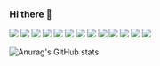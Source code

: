 ### Hi there 👋

<!--
**222SeungHyun/222SeungHyun** is a ✨ _special_ ✨ repository because its `README.md` (this file) appears on your GitHub profile.

Here are some ideas to get you started:

- 🔭 I’m currently working on ...
- 🌱 I’m currently learning ...
- 👯 I’m looking to collaborate on ...
- 🤔 I’m looking for help with ...
- 💬 Ask me about ...
- 📫 How to reach me: ...
- 😄 Pronouns: ...
- ⚡ Fun fact: ...
-->

<img src="https://img.shields.io/badge/42Seoul-000000?style=for-the-badge&logo=![42](https://user-images.githubusercontent.com/93538221/183899766-7fdf3220-c545-4fe9-becf-f459b1b0fdfc.svg)&logoColor=000000"/>
<img src="https://img.shields.io/badge/c-A8B9CC?style=for-the-badge&logo=![c](https://user-images.githubusercontent.com/93538221/184389208-c4800184-eb11-44f4-a743-86a0c8f2c302.svg)&logoColor=A8B9CC"/>
<img src="https://img.shields.io/badge/cplusplus-00599C?style=for-the-badge&logo=![cplusplus](https://user-images.githubusercontent.com/93538221/184389405-94dadd04-cf93-4a3b-88a0-5b927fd5de5d.svg)&logoColor=00599C"/>
<img src="https://img.shields.io/badge/python-3776AB?style=for-the-badge&logo=![python](https://user-images.githubusercontent.com/93538221/184389557-226f053d-8d6f-4547-a449-a3b67784cfad.svg)&logoColor=3776AB"/>
<img src="https://img.shields.io/badge/arduino-00979D?style=for-the-badge&logo=![arduino](https://user-images.githubusercontent.com/93538221/184389805-7be024c2-c3e7-44dd-ad9d-a2a63cc7eb37.svg)&logoColor=00979D"/>
<img src="https://img.shields.io/badge/javascript-F7DF1E?style=for-the-badge&logo=![javascript](https://user-images.githubusercontent.com/93538221/184390035-f3c56e50-19fc-420c-bd63-219cbb104a5d.svg)&logoColor=F7DF1E"/>
<img src="https://img.shields.io/badge/tensorflow-FF6F00?style=for-the-badge&logo=![tensorflow](https://user-images.githubusercontent.com/93538221/184390620-d9e40d86-3c8d-4f07-ad7f-277aeaa502aa.svg)&logoColor=FF6F00"/>
<img src="https://img.shields.io/badge/cocos-55C2E1?style=for-the-badge&logo=![cocos](https://user-images.githubusercontent.com/93538221/184390815-09724b29-2883-4457-926d-dd1a1ca2be20.svg)&logoColor=55C2E1"/>
<img src="https://img.shields.io/badge/django-092E20?style=for-the-badge&logo=![django](https://user-images.githubusercontent.com/93538221/184391077-fbfef6e5-87dd-404b-af71-554593c14b39.svg)&logoColor=092E20"/>
<img src="https://img.shields.io/badge/codeigniter-EF4223?style=for-the-badge&logo=![codeigniter](https://user-images.githubusercontent.com/93538221/184391279-4d3fbc97-6678-4597-9728-308eb5c42454.svg)&logoColor=EF4223"/>
<img src="https://img.shields.io/badge/php-777BB4?style=for-the-badge&logo=![php](https://user-images.githubusercontent.com/93538221/184391415-70eca137-1a59-4004-93f4-4956f9c376b1.svg)&logoColor=777BB4"/>
<img src="https://img.shields.io/badge/kotlin-7F52FF?style=for-the-badge&logo=![kotlin](https://user-images.githubusercontent.com/93538221/184391538-2325a201-5418-419a-bc00-551699e3e50c.svg)&logoColor=7F52FF"/>
<img src="https://img.shields.io/badge/react-61DAFB?style=for-the-badge&logo=![react](https://user-images.githubusercontent.com/93538221/184391639-360be835-cb4d-4c65-a6b1-8b9787428d96.svg)&logoColor=61DAFB"/>

![Anurag's GitHub stats](https://github-readme-stats.vercel.app/api?username=222SeungHyun&show_icons=true&theme=highcontrast)
